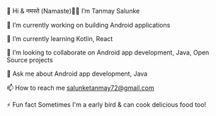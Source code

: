 👋 Hi & नमस्ते (Namaste)🙏🏻 I’m Tanmay Salunke

🔭 I’m currently working on building Android applications

👀 I’m currently learning Kotlin, React

👯 I’m looking to collaborate on Android app development, Java, Open Source projects

💬 Ask me about Android app development, Java

📫 How to reach me salunketanmay72@gmail.com

⚡ Fun fact Sometimes I'm a early bird & can cook delicious food too!
